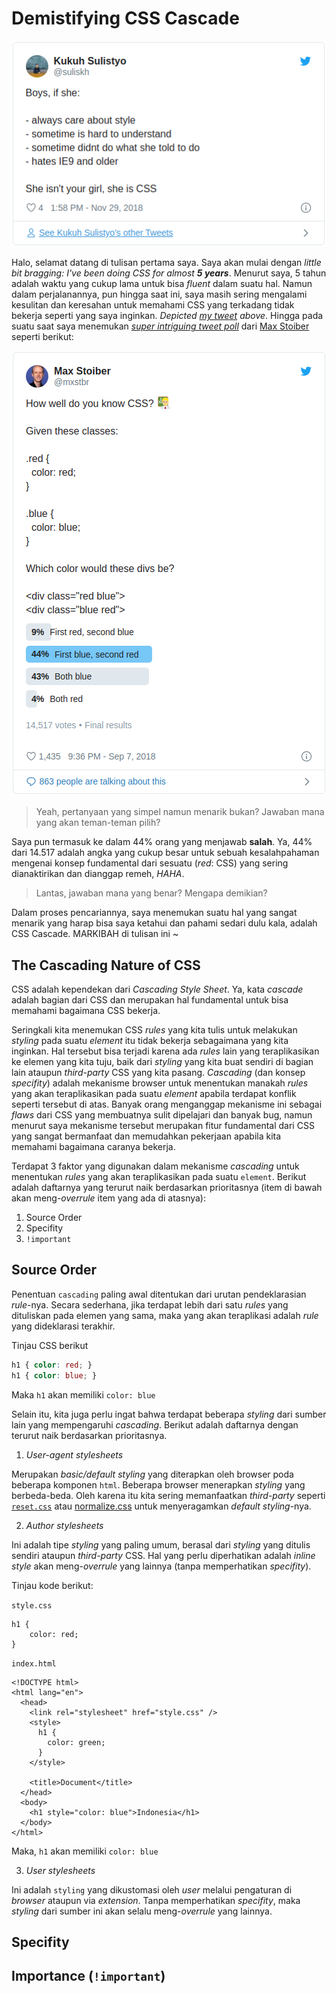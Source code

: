 Demistifying CSS Cascade
========================

![My Tweet](/tweet_kukuh.png)

Halo, selamat datang di tulisan pertama saya. Saya akan mulai dengan *little bit bragging: I've been doing CSS for almost __5 years__*. Menurut saya, 5 tahun adalah waktu yang cukup lama untuk bisa *fluent* dalam suatu hal. Namun dalam perjalanannya, pun hingga saat ini, saya masih sering mengalami kesulitan dan keresahan untuk memahami CSS yang terkadang tidak bekerja seperti yang saya inginkan. *Depicted [my tweet](https://twitter.com/suliskh/status/1068036449071587329) above*. Hingga pada suatu saat saya menemukan [*super intriguing tweet poll*](https://twitter.com/mxstbr/status/1038073603311448064) dari [Max Stoiber](https://twitter.com/mxstbr) seperti berikut:

![Max's Tweet](/tweet_max_stoiber.png)

> Yeah, pertanyaan yang simpel namun menarik bukan? Jawaban mana yang akan teman-teman pilih?

Saya pun termasuk ke dalam 44% orang yang menjawab **salah**. Ya, 44% dari 14.517 adalah angka yang cukup besar untuk sebuah kesalahpahaman mengenai konsep fundamental dari sesuatu (*red*: CSS) yang sering dianaktirikan dan dianggap remeh, *HAHA*. 

> Lantas, jawaban mana yang benar? Mengapa demikian?

Dalam proses pencariannya, saya menemukan suatu hal yang sangat menarik yang harap bisa saya ketahui dan pahami sedari dulu kala, adalah CSS Cascade. MARKIBAH di tulisan ini ~

## The Cascading Nature of CSS
CSS adalah kependekan dari *Cascading Style Sheet*. Ya, kata *cascade* adalah bagian dari CSS dan merupakan hal fundamental untuk bisa memahami bagaimana CSS bekerja. 

Seringkali kita menemukan CSS *rules* yang kita tulis untuk melakukan *styling* pada suatu *element* itu tidak bekerja sebagaimana yang kita inginkan. Hal tersebut bisa terjadi karena ada *rules* lain yang teraplikasikan ke elemen yang kita tuju, baik dari *styling* yang kita buat sendiri di bagian lain ataupun *third-party* CSS yang kita pasang. *Cascading* (dan konsep *specifity*) adalah mekanisme browser untuk menentukan manakah *rules* yang akan teraplikasikan pada suatu *element* apabila terdapat konflik seperti tersebut di atas. Banyak orang menganggap mekanisme ini sebagai *flaws* dari CSS yang membuatnya sulit dipelajari dan banyak bug, namun menurut saya mekanisme tersebut merupakan fitur fundamental dari CSS yang sangat bermanfaat dan memudahkan pekerjaan apabila kita memahami bagaimana caranya bekerja.

Terdapat 3 faktor yang digunakan dalam mekanisme *cascading* untuk menentukan *rules* yang akan teraplikasikan pada suatu `element`. Berikut adalah daftarnya yang terurut naik berdasarkan prioritasnya (item di bawah akan meng-*overrule* item yang ada di atasnya):

1. Source Order
2. Specifity
3. `!important`

## Source Order

Penentuan `cascading` paling awal ditentukan dari urutan pendeklarasian *rule*-nya. Secara sederhana, jika terdapat lebih dari satu *rules* yang dituliskan pada elemen yang sama, maka yang akan teraplikasi adalah *rule* yang dideklarasi terakhir.

Tinjau CSS berikut
```css
h1 { color: red; }
h1 { color: blue; }
```
Maka `h1` akan memiliki `color: blue`

Selain itu, kita juga perlu ingat bahwa terdapat beberapa *styling* dari sumber lain yang mempengaruhi  *cascading*. Berikut adalah daftarnya dengan terurut naik berdasarkan prioritasnya.

1. *User-agent stylesheets*

Merupakan *basic/default styling* yang diterapkan oleh browser poda beberapa komponen `html`. Beberapa browser menerapkan *styling* yang berbeda-beda. Oleh karena itu kita sering memanfaatkan *third-party* seperti [`reset.css`](https://meyerweb.com/eric/tools/css/reset/)  atau [normalize.css](https://necolas.github.io/normalize.css/) untuk menyeragamkan *default styling*-nya.

2. *Author stylesheets*

Ini adalah tipe *styling* yang paling umum, berasal dari *styling* yang ditulis sendiri ataupun *third-party* CSS. Hal yang perlu diperhatikan adalah *inline style* akan meng-*overrule* yang lainnya (tanpa memperhatikan *specifity*).

Tinjau kode berikut:

`style.css`
```
h1 {
    color: red;
}
```
`index.html`
```
<!DOCTYPE html>
<html lang="en">
  <head>
    <link rel="stylesheet" href="style.css" />
    <style>
      h1 {
        color: green;
      }
    </style>

    <title>Document</title>
  </head>
  <body>
    <h1 style="color: blue">Indonesia</h1>
  </body>
</html>
```
Maka, `h1` akan memiliki `color: blue`

3. *User stylesheets*

Ini adalah `styling` yang dikustomasi oleh *user* melalui pengaturan di *browser* ataupun via *extension*. Tanpa memperhatikan *specifity*, maka *styling* dari sumber ini akan selalu meng-*overrule* yang lainnya.

## Specifity


## Importance (`!important`)

